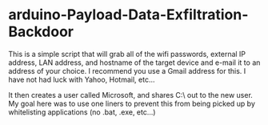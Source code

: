 # arduino-Payload-Data-Exfiltration-Backdoor

This is a simple script that will grab all of the wifi passwords, external IP address, LAN address, and hostname of the target device and e-mail it to an address of your choice. I recommend you use a Gmail address for this. I have not had luck with Yahoo, Hotmail, etc...

It then creates a user called Microsoft, and shares C:\ out to the new user. My goal here was to use one liners to prevent this from being picked up by whitelisting applications (no .bat, .exe, etc...)
